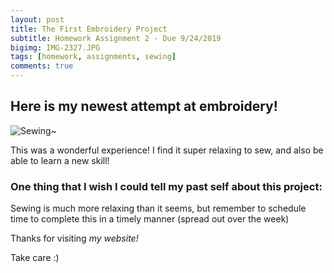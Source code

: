 ```yaml
---
layout: post
title: The First Embroidery Project  
subtitle: Homework Assignment 2 - Due 9/24/2019
bigimg: IMG-2327.JPG
tags: [homework, assignments, sewing]
comments: true
---
```

## Here is my newest attempt at embroidery!
![Sewing~](https://nicollemac17.github.io/img/IMG-2327.JPG)

This was a wonderful experience! I find it super relaxing to sew, and also be able to learn a new skill! 

### One thing that I wish I could tell my past self about this project:
Sewing is much more relaxing than it seems, but remember to schedule time to complete this in a timely manner (spread out over the week)

Thanks for visiting _my website!_

Take care :)
